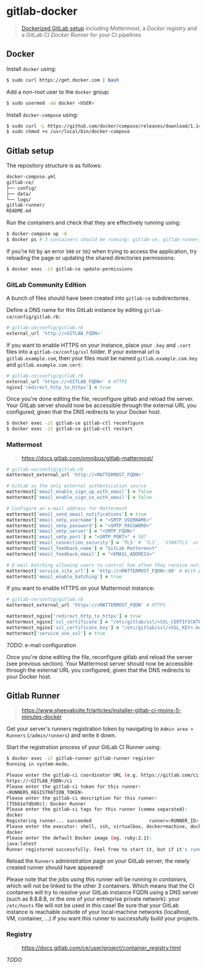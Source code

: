 # gitlab-docker
> [Dockerized GitLab setup](https://docs.gitlab.com/omnibus/docker/README.html) including *Mattermost*, a *Docker registry* and a GitLab CI *Docker Runner* for your CI pipelines

## Docker

Install `docker` using:

```bash
$ sudo curl https://get.docker.com | bash
```

Add a non-root user to the `docker` group:

```bash
$ sudo usermod -aG docker <USER>
```

Install `docker-compose` using:

```bash
$ sudo curl -L https://github.com/docker/compose/releases/download/1.14.0/docker-compose-`uname -s`-`uname -m` > /usr/local/bin/docker-compose
$ sudo chmod +x /usr/local/bin/docker-compose
```

## Gitlab setup

The repository structure is as follows:

```txt
docker-compose.yml
gitlab-ce/
├── config/
├── data/
└── logs/
gitlab-runner/
README.md
```

Run the containers and check that they are effectively running using:

```bash
$ docker-compose up -d
$ docker ps # 3 containers should be running: gitlab-ce, gitlab-runner, gitlab-registry
```

If you're hit by an error `500` or `502` when trying to access the application, try reloading the page or updating the shared directories permissions:

```bash
$ docker exec -it gitlab-ce update-permissions
```

### GitLab Community Edition

A bunch of files should have been created into `gitlab-ce` subdirectories.

Define a DNS name for this GitLab instance by editing `gitlab-ce/config/gitlab.rb`:

```ruby
# gitlab-ce/config/gitlab.rb
external_url 'http://<GITLAB_FQDN>'
```

If you want to enable HTTPS on your instance, place your `.key` and `.cert` files into a `gitlab-ce/config/ssl` folder. If your external url is `gitlab.example.com`, then your files must be named `gitlab.example.com.key` and `gitlab.example.com.cert`:

```ruby
# gitlab-ce/config/gitlab.rb
external_url 'https://<GITLAB_FQDN>' # HTTPS
nginx['redirect_http_to_https'] = true
```

Once you're done editing the file, reconfigure gitlab and reload the server. Your GitLab server should now be accessible through the external URL you configured, given that the DNS redirects to your Docker host.

```bash
$ docker exec -it gitlab-ce gitlab-ctl reconfigure
$ docker exec -it gitlab-ce gitlab-ctl restart
```

### Mattermost
> https://docs.gitlab.com/omnibus/gitlab-mattermost/

```ruby
# gitlab-ce/config/gitlab.rb
mattermost_external_url 'http://<MATTERMOST_FQDN>' 

# GitLab as the only external authentication source
mattermost['email_enable_sign_up_with_email'] = false
mattermost['email_enable_sign_in_with_email'] = false

# Configure an e-mail address for Mattermost
mattermost['email_send_email_notifications'] = true
mattermost['email_smtp_username'] = "<SMTP_USERNAME>"
mattermost['email_smtp_password'] = "<SMTP_PASSWORD>"
mattermost['email_smtp_server'] = "<SMTP_FQDN>"
mattermost['email_smtp_port'] = "<SMTP_PORT>" # 587
mattermost['email_connection_security'] = 'TLS' # 'TLS', 'STARTTLS' or nil
mattermost['email_feedback_name'] = "GitLab Mattermost"
mattermost['email_feedback_email'] = "<EMAIL_ADDRESS>"

# E-mail batching allowing users to control how often they receive notifications
mattermost['service_site_url'] = 'http://<MATTERMOST_FQDN>:80' # With protocol AND port
mattermost['email_enable_batching'] = true
```

If you want to enable HTTPS on your Mattermost instance:

```ruby
# gitlab-ce/config/gitlab.rb
mattermost_external_url 'https://<MATTERMOST_FQDN' # HTTPS

mattermost_nginx['redirect_http_to_https'] = true
mattermost_nginx['ssl_certificate'] = "/etc/gitlab/ssl/<SSL_CERTIFICATE>.crt"
mattermost_nginx['ssl_certificate_key'] = "/etc/gitlab/ssl/<SSL_KEY>.key"
mattermost['service_use_ssl'] = true
```

*TODO*: e-mail configuration

Once you're done editing the file, reconfigure gitlab and reload the server (see previous section). Your Mattermost server should now be accessible through the external URL you configured, given that the DNS redirects to your Docker host.

## Gitlab Runner
> https://www.sheevaboite.fr/articles/installer-gitlab-ci-moins-5-minutes-docker

Get your server's runners registration token by navigating to `Admin area > Runners` (`/admin/runners`) and write it down.

Start the registration process of your GitLab CI Runner using:

```bash
$ docker exec -it gitlab-runner gitlab-runner register
Running in system-mode.

Please enter the gitlab-ci coordinator URL (e.g. https://gitlab.com/ci):
https://<GITLAB_FQDN>/ci
Please enter the gitlab-ci token for this runner:
<RUNNERS_REGISTRATION_TOKEN>
Please enter the gitlab-ci description for this runner:
[f5bb1e7dbd6c]: Docker Runner
Please enter the gitlab-ci tags for this runner (comma separated):
docker
Registering runner... succeeded                     runner=<RUNNER_ID>
Please enter the executor: shell, ssh, virtualbox, docker+machine, docker-ssh+machine, docker, docker-ssh, parallels:
docker
Please enter the default Docker image (eg. ruby:2.1):
java:latest
Runner registered successfully. Feel free to start it, but if it's running already the config should be automatically reloaded!
```

Reload the `Runners` administration page on your GitLab server; the newly created runner should have appeared!

Please note that the jobs using this runner will be running in *containers*, which will not be linked to the other 3 containers. Which means that the CI containers will try to resolve your GitLab instance FQDN using a DNS server (such as 8.8.8.8, or the one of your entreprise private network): your `/etc/hosts` file will not be used in this case! Be sure that your GitLab instance is reachable outside of your local-machine networks (localhost, VM, container, ...) if you want this runner to successfully build your projects.

### Registry
> https://docs.gitlab.com/ce/user/project/container_registry.html

*TODO*